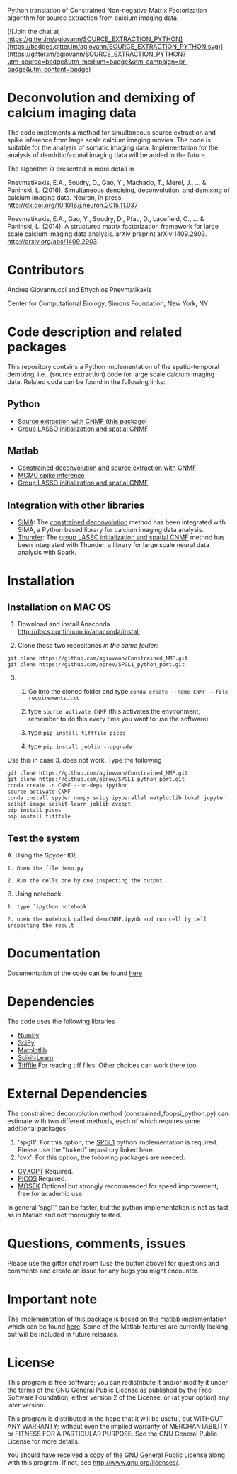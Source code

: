 Python translation of Constrained Non-negative Matrix Factorization algorithm for source extraction from calcium imaging data. 

[![Join the chat at https://gitter.im/agiovann/SOURCE_EXTRACTION_PYTHON](https://badges.gitter.im/agiovann/SOURCE_EXTRACTION_PYTHON.svg)](https://gitter.im/agiovann/SOURCE_EXTRACTION_PYTHON?utm_source=badge&utm_medium=badge&utm_campaign=pr-badge&utm_content=badge)

# Deconvolution and demixing of calcium imaging data

The code implements a method for simultaneous source extraction and spike inference from large scale calcium imaging movies. The code is suitable for the analysis of somatic imaging data. Implementation for the analysis of dendritic/axonal imaging data will be added in the future. 

The algorithm is presented in more detail in

Pnevmatikakis, E.A., Soudry, D., Gao, Y., Machado, T., Merel, J., ... & Paninski, L. (2016). Simultaneous denoising, deconvolution, and demixing of calcium imaging data. Neuron, in press, http://dx.doi.org/10.1016/j.neuron.2015.11.037

Pnevmatikakis, E.A., Gao, Y., Soudry, D., Pfau, D., Lacefield, C., ... & Paninski, L. (2014). A structured matrix factorization framework for large scale calcium imaging data analysis. arXiv preprint arXiv:1409.2903. http://arxiv.org/abs/1409.2903

# Contributors

Andrea Giovannucci and 
Eftychios Pnevmatikakis 

Center for Computational Biology, Simons Foundation, New York, NY


Code description and related packages
=======

This repository contains a Python implementation of the spatio-temporal demixing, i.e., (source extraction) code for large scale calcium imaging data. Related code can be found in the following links:

## Python
- [Source extraction with CNMF (this package)](https://github.com/agiovann/SOURCE_EXTRACTION_PYTHON)
- [Group LASSO initialization and spatial CNMF](https://github.com/danielso/ROI_detect)

## Matlab 
- [Constrained deconvolution and source extraction with CNMF](https://github.com/epnev/ca_source_extraction)
- [MCMC spike inference](https://github.com/epnev/continuous_time_ca_sampler)
- [Group LASSO initialization and spatial CNMF](https://github.com/danielso/ROI_detect)

## Integration with other libraries
- [SIMA](http://www.losonczylab.org/sima/1.3/): The [constrained deconvolution](https://github.com/losonczylab/sima/blob/master/sima/spikes.py) method has been integrated with SIMA, a Python based library for calcium imaging data analysis.
- [Thunder](http://thunder-project.org/): The [group LASSO initialization and spatial CNMF](https://github.com/j-friedrich/thunder/tree/LocalNMF) method has been integrated with Thunder, a library for large scale neural data analysis with Spark.

Installation
===================================================

Installation on MAC OS
----------------------

1. Download and install Anaconda <http://docs.continuum.io/anaconda/install> 

2. Clone these two repositories *in the same folder*:
```
git clone https://github.com/agiovann/Constrained_NMF.git
git clone https://github.com/epnev/SPGL1_python_port.git
```

3.     
    1. Go into the cloned folder and type `conda create --name CNMF --file requirements.txt`
    
    2. type `source activate CNMF` (this activates the environment, remember to do this every time you want to use the software)

    3. type `pip install tifffile picos` 

    4. type `pip install joblib --upgrade` 

Use this in case 3. does not work. Type the following
```
git clone https://github.com/agiovann/Constrained_NMF.git
git clone https://github.com/epnev/SPGL1_python_port.git
conda create -n CNMF --no-deps ipython
source activate CNMF
conda install spyder numpy scipy ipyparallel matplotlib bokeh jupyter scikit-image scikit-learn joblib cvxopt      
pip install picos
pip install tifffile
```

Test the system
----------------------

A. Using the Spyder IDE. 
    
    1. Open the file demo.py 

    2. Run the cells one by one inspecting the output

B. Using notebook. 

    1. type `ipython notebook`

    2. open the notebook called demoCNMF.ipynb and run cell by cell inspecting the result

Documentation
========

Documentation of the code can be found [here](http://agiovann.github.io/SOURCE_EXTRACTION_PYTHON/)

Dependencies
========
The code uses the following libraries
- [NumPy](http://www.numpy.org/)
- [SciPy](http://www.scipy.org/)
- [Matplotlib](http://matplotlib.org/)
- [Scikit-Learn](http://scikit-learn.org/stable/)
- [Tifffile](https://pypi.python.org/pypi/tifffile) For reading tiff files. Other choices can work there too.

External Dependencies
============

The constrained deconvolution method (constrained_foopsi_python.py) can estimate with two different methods, each of which requires some additional packages:

1. 'spgl1': For this option, the [SPGL1](https://github.com/epnev/SPGL1_python_port) python implementation is required. Please use the "forked" repository linked here.
2. 'cvx': For this option, the following packages are needed:
  * [CVXOPT](http://cvxopt.org/) Required.
  * [PICOS](http://picos.zib.de/) Required.
  * [MOSEK](https://www.mosek.com/) Optional but strongly recommended for speed improvement, free for academic use.

In general 'spgl1' can be faster, but the python implementation is not as fast as in Matlab and not thoroughly tested.

Questions, comments, issues
=======
Please use the gitter chat room (use the button above) for questions and comments and create an issue for any bugs you might encounter.

Important note
======
The implementation of this package is based on the matlab implementation which can be found [here](https://github.com/epnev/ca_source_extraction). Some of the Matlab features are currently lacking, but will be included in future releases. 

License
=======

This program is free software; you can redistribute it and/or
modify it under the terms of the GNU General Public License
as published by the Free Software Foundation; either version 2
of the License, or (at your option) any later version.

This program is distributed in the hope that it will be useful,
but WITHOUT ANY WARRANTY; without even the implied warranty of
MERCHANTABILITY or FITNESS FOR A PARTICULAR PURPOSE.  See the
GNU General Public License for more details.

You should have received a copy of the GNU General Public License
along with this program.  If not, see <http://www.gnu.org/licenses/>.
